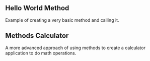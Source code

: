 Hello World Method
---

Example of creating a very basic method and calling it.

Methods Calculator
---

A more advanced approach of using methods to create a calculator application to do math operations.
